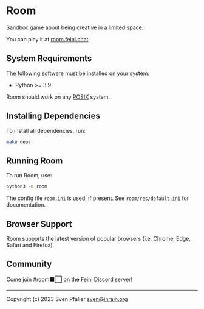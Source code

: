 # Room

Sandbox game about being creative in a limited space.

You can play it at [room.feini.chat](https://room.feini.chat/).

## System Requirements

The following software must be installed on your system:

* Python >= 3.9

Room should work on any [POSIX](https://en.wikipedia.org/wiki/POSIX) system.

## Installing Dependencies

To install all dependencies, run:

```sh
make deps
```

## Running Room

To run Room, use:

```sh
python3 -m room
```

The config file `room.ini` is used, if present. See `room/res/default.ini` for documentation.

## Browser Support

Room supports the latest version of popular browsers (i.e. Chrome, Edge, Safari and Firefox).

## Community

Come join [#room⬛⬜ on the Feini Discord server](https://discord.gg/Jey5jCJy2T)!

---

Copyright (c) 2023 Sven Pfaller <sven@inrain.org>
